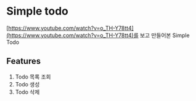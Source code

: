 # Simple todo

[https://www.youtube.com/watch?v=o_TH-Y78tt4](https://www.youtube.com/watch?v=o_TH-Y78tt4)를 보고
만들어본 Simple Todo

## Features

1. Todo 목록 조회
2. Todo 생성
3. Todo 삭제
